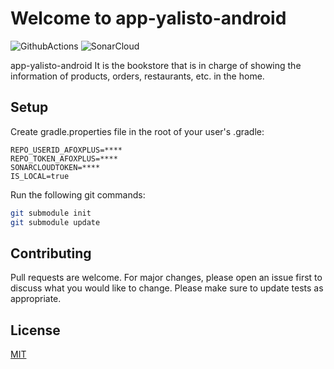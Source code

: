 # Welcome to app-yalisto-android

![GithubActions](https://github.com/afoxplus/app-yalisto-android/actions/workflows/android_publish.yml/badge.svg?branch=master) ![SonarCloud](https://sonarcloud.io/api/project_badges/measure?project=afoxplus-app-yalisto-android&metric=alert_status)

app-yalisto-android It is the bookstore that is in charge of showing the information of products, orders, restaurants, etc. in the home.

## Setup

Create gradle.properties file in the root of your user's .gradle:

 ``` text 
 REPO_USERID_AFOXPLUS=****  
 REPO_TOKEN_AFOXPLUS=****  
 SONARCLOUDTOKEN=****   
 IS_LOCAL=true
 ```  

Run the following git commands:

```bash  
git submodule init
git submodule update
```  

## Contributing
Pull requests are welcome. For major changes, please open an issue first to discuss what you would like to change.
Please make sure to update tests as appropriate.

## License
[MIT](https://choosealicense.com/licenses/mit/)